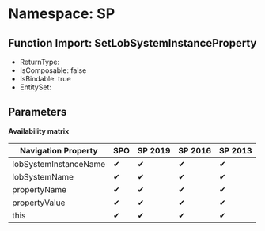 # Namespace: SP

## Function Import: SetLobSystemInstanceProperty

- ReturnType: 
- IsComposable: false
- IsBindable: true
- EntitySet: 

## Parameters

**Availability matrix**

Navigation Property | SPO | SP 2019 | SP 2016 | SP 2013
----------|-----|---------|---------|--------
lobSystemInstanceName | ✔ | ✔ | ✔ | ✔
lobSystemName | ✔ | ✔ | ✔ | ✔
propertyName | ✔ | ✔ | ✔ | ✔
propertyValue | ✔ | ✔ | ✔ | ✔
this | ✔ | ✔ | ✔ | ✔
